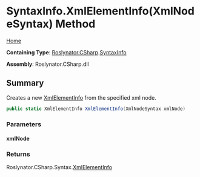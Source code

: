 <a name="_Top"></a>

# SyntaxInfo\.XmlElementInfo\(XmlNodeSyntax\) Method

[Home](../../../../README.md#_Top)

**Containing Type**: [Roslynator.CSharp](../../README.md#_Top)\.[SyntaxInfo](../README.md#_Top)

**Assembly**: Roslynator\.CSharp\.dll

## Summary

Creates a new [XmlElementInfo](../../Syntax/XmlElementInfo/README.md#_Top) from the specified xml node\.

```csharp
public static XmlElementInfo XmlElementInfo(XmlNodeSyntax xmlNode)
```

### Parameters

#### xmlNode

### Returns

Roslynator\.CSharp\.Syntax\.[XmlElementInfo](../../Syntax/XmlElementInfo/README.md#_Top)


